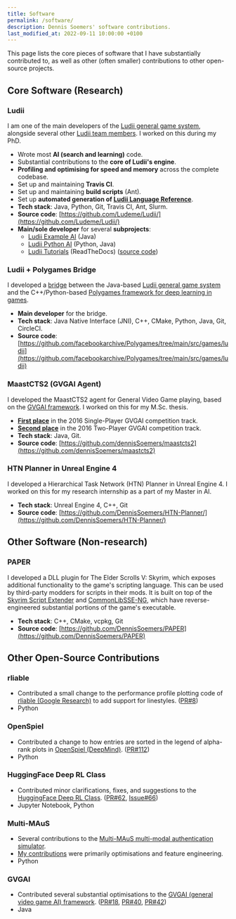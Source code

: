 ```yaml
---
title: Software
permalink: /software/
description: Dennis Soemers' software contributions.
last_modified_at: 2022-09-11 10:00:00 +0100
---
```


This page lists the core pieces of software that I have substantially contributed to, as well as other (often smaller) contributions to other open-source projects.



## Core Software (Research)

### Ludii

I am one of the main developers of the [Ludii general game system](https://ludii.games/), alongside several other [Ludii team members](https://ludii.games/contact.php). 
I worked on this during my PhD.

- Wrote most **AI (search and learning)** code.
- Substantial contributions to the **core of Ludii's engine**.
- **Profiling and optimising for speed and memory** across the complete codebase.
- Set up and maintaining **Travis CI**.
- Set up and maintaining **build scripts** (Ant).
- Set up **automated generation of [Ludii Language Reference](https://ludii.games/downloads/LudiiLanguageReference.pdf)**.
- **Tech stack**: Java, Python, Git, Travis CI, Ant, Slurm.
- **Source code**: [https://github.com/Ludeme/Ludii/](https://github.com/Ludeme/Ludii/)
- **Main/sole developer** for several **subprojects**:
	- [Ludii Example AI](https://github.com/Ludeme/LudiiExampleAI) (Java)
	- [Ludii Python AI](https://github.com/Ludeme/LudiiPythonAI) (Python, Java)
	- [Ludii Tutorials](https://ludiitutorials.readthedocs.io/en/latest/) (ReadTheDocs) ([source code](https://github.com/Ludeme/LudiiTutorials))

### Ludii + Polygames Bridge

I developed a [bridge](https://github.com/facebookarchive/Polygames/tree/main/src/games/ludii) between the 
Java-based [Ludii general game system](https://ludii.games/) and the C++/Python-based 
[Polygames framework for deep learning in games](https://github.com/facebookarchive/Polygames/).

- **Main developer** for the bridge.
- **Tech stack**: Java Native Interface (JNI), C++, CMake, Python, Java, Git, CircleCI.
- **Source code**: [https://github.com/facebookarchive/Polygames/tree/main/src/games/ludii](https://github.com/facebookarchive/Polygames/tree/main/src/games/ludii)

### MaastCTS2 (GVGAI Agent)

I developed the MaastCTS2 agent for General Video Game playing, based on the [GVGAI framework](https://github.com/GAIGResearch/GVGAI).
I worked on this for my M.Sc. thesis.

- **[First place](https://groups.google.com/g/the-general-video-game-competition/c/z-43NBUfc58)** in the 2016 Single-Player GVGAI competition track.
- **[Second place](https://groups.google.com/g/the-general-video-game-competition/c/z-43NBUfc58)** in the 2016 Two-Player GVGAI competition track.
- **Tech stack**: Java, Git.
- **Source code**: [https://github.com/dennisSoemers/maastcts2](https://github.com/dennisSoemers/maastcts2)

### HTN Planner in Unreal Engine 4

I developed a Hierarchical Task Network (HTN) Planner in Unreal Engine 4. I worked on this for my research internship as a part of my Master in AI.

- **Tech stack**: Unreal Engine 4, C++, Git
- **Source code**: [https://github.com/DennisSoemers/HTN-Planner/](https://github.com/DennisSoemers/HTN-Planner/)



## Other Software (Non-research)

### PAPER

I developed a DLL plugin for The Elder Scrolls V: Skyrim, which exposes additional functionality to the game's scripting language.
This can be used by third-party modders for scripts in their mods. It is built on top of the [Skyrim Script Extender](http://skse.silverlock.org/)
and [CommonLibSSE-NG](https://github.com/CharmedBaryon/CommonLibSSE-NG), which have reverse-engineered substantial portions of the game's executable.

- **Tech stack**: C++, CMake, vcpkg, Git
- **Source code**: [https://github.com/DennisSoemers/PAPER](https://github.com/DennisSoemers/PAPER)



## Other Open-Source Contributions

### rliable

- Contributed a small change to the performance profile plotting code of [rliable (Google Research)](https://github.com/google-research/rliable) to add support
for linestyles. ([PR#8](https://github.com/google-research/rliable/pull/8))
- Python

### OpenSpiel

- Contributed a change to how entries are sorted in the legend of alpha-rank plots in [OpenSpiel (DeepMind)](https://github.com/deepmind/open_spiel/pull/112).
([PR#112](https://github.com/deepmind/open_spiel/pull/112))
- Python

### HuggingFace Deep RL Class

- Contributed minor clarifications, fixes, and suggestions to the [HuggingFace Deep RL Class](https://github.com/huggingface/deep-rl-class).
([PR#62](https://github.com/huggingface/deep-rl-class/pull/62), [Issue#66](https://github.com/huggingface/deep-rl-class/issues/66))
- Jupyter Notebook, Python

### Multi-MAuS

- Several contributions to the [Multi-MAuS multi-modal authentication simulator](https://github.com/lmzintgraf/MultiMAuS).
- [My contributions](https://github.com/lmzintgraf/MultiMAuS/commits?author=DennisSoemers) were primarily optimisations and feature engineering.
- Python

### GVGAI

- Contributed several substantial optimisations to the [GVGAI (general video game AI) framework](https://github.com/EssexUniversityMCTS/gvgai).
([PR#18](https://github.com/EssexUniversityMCTS/gvgai/pull/18), [PR#40](https://github.com/EssexUniversityMCTS/gvgai/pull/40), 
[PR#42](https://github.com/EssexUniversityMCTS/gvgai/pull/42))
- Java